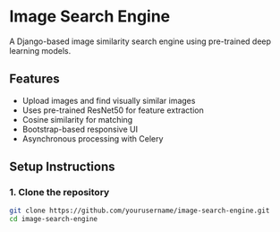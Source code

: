 # Image Search Engine

A Django-based image similarity search engine using pre-trained deep learning models.

## Features

- Upload images and find visually similar images
- Uses pre-trained ResNet50 for feature extraction
- Cosine similarity for matching
- Bootstrap-based responsive UI
- Asynchronous processing with Celery

## Setup Instructions

### 1. Clone the repository
```bash
git clone https://github.com/yourusername/image-search-engine.git
cd image-search-engine